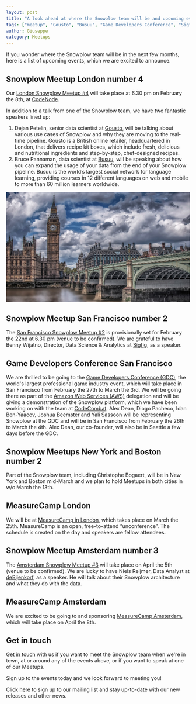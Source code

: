 ```yaml
---
layout: post
title: "A look ahead at where the Snowplow team will be and upcoming events"
tags: ["meetup", "Gousto", "Busuu", "Game Developers Conference", "Sigfig", "CodeCombat", "deBijenkorf", "MeasureCamp"]
author: Giuseppe
category: Meetups
---
```


If you wonder where the Snowplow team will be in the next few months, here is a list of upcoming events, which we are excited to announce.

## Snowplow Meetup London number 4
Our [London Snowplow Meetup #4](https://www.meetup.com/Snowplow-Analytics-London/events/236758110/) will take place at 6.30 pm on February the 8th, at [CodeNode](https://skillsmatter.com/event-space).

In addition to a talk from one of the Snowplow team, we have two fantastic speakers lined up:

1.	Dejan Petelin, senior data scientist at [Gousto](https://www.gousto.co.uk/), will be talking about various use cases of Snowplow and why they are moving to the real-time pipeline. Gousto is a British online retailer, headquartered in London, that delivers recipe kit boxes, which include fresh, delicious and nutritional ingredients and step-by-step, chef-designed recipes.
2.	Bruce Pannaman, data scientist at [Busuu](https://www.busuu.com/en/about), will be speaking about how you can expand the usage of your data from the end of your Snowplow pipeline. Busuu is the world’s largest social network for language learning, providing courses in 12 different languages on web and mobile to more than 60 million learners worldwide.

![London skyline][picture-of-london]

<!--more-->

## Snowplow Meetup San Francisco number 2
The [San Francisco Snowplow Meetup #2](https://www.meetup.com/Snowplow-Analytics-San-Francisco/events/237245976/) is provisionally set for February the 22nd at 6.30 pm (venue to be confirmed).
We are grateful to have Benny Wijatno, Director, Data Science & Analytics at [Sigfig](https://www.sigfig.com/site/#/home/am), as a speaker.

## Game Developers Conference San Francisco
We are thrilled to be going to the [Game Developers Conference (GDC)](http://www.gdconf.com/), the world's largest professional game industry event, which will take place in San Francisco from February the 27th to March the 3rd.
We will be going there as part of the [Amazon Web Services (AWS)](https://aws.amazon.com/) delegation and will be giving a demonstration of the Snowplow platform, which we have been working on with the team at [CodeCombat](https://codecombat.com/).
Alex Dean, Diogo Pacheco, Idan Ben-Yaacov, Joshua Beemster and Yali Sassoon will be representing Snowplow at the GDC and will be in San Francisco from February the 26th to March the 4th.
Alex Dean, our co-founder, will also be in Seattle a few days before the GDC.

## Snowplow Meetups New York and Boston number 2
Part of the Snowplow team, including Christophe Bogaert, will be in New York and Boston mid-March and we plan to hold Meetups in both cities in w/c March the 13th.

## MeasureCamp London
We will be at [MeasureCamp in London](http://london.measurecamp.org/), which takes place on March the 25th. MeasureCamp is an open, free-to-attend “unconference”. The schedule is created on the day and speakers are fellow attendees.

## Snowplow Meetup Amsterdam number 3
The [Amsterdam Snowplow Meetup #3](https://www.meetup.com/Snowplow-Analytics-Amsterdam/events/237141820/) will take place on April the 5th (venue to be confirmed).
We are lucky to have Niels Reijmer, Data Analyst at [deBijenkorf](https://www.debijenkorf.nl/), as a speaker. He will talk about their Snowplow architecture and what they do with the data.

## MeasureCamp Amsterdam
We are excited to be going to and sponsoring [MeasureCamp Amsterdam](http://amsterdam.measurecamp.org/), which will take place on April the 8th.

## Get in touch
[Get in touch](mailto::contact@snowplowanalytics.com) with us if you want to meet the Snowplow team when we're in town, at or around any of the events above, or if you want to speak at one of our Meetups.

Sign up to the events today and we look forward to meeting you!

Click [here](http://snowplowanalytics.us11.list-manage.com/subscribe?u=10bb4a6f31d5f19e0d0b54476&id=bb28c7d30d) to sign up to our mailing list and stay up-to-date with our new releases and other news.

[picture-of-london]: /assets/img/blog/2017/02/london-skyline-photo.jpg "London skyline"
